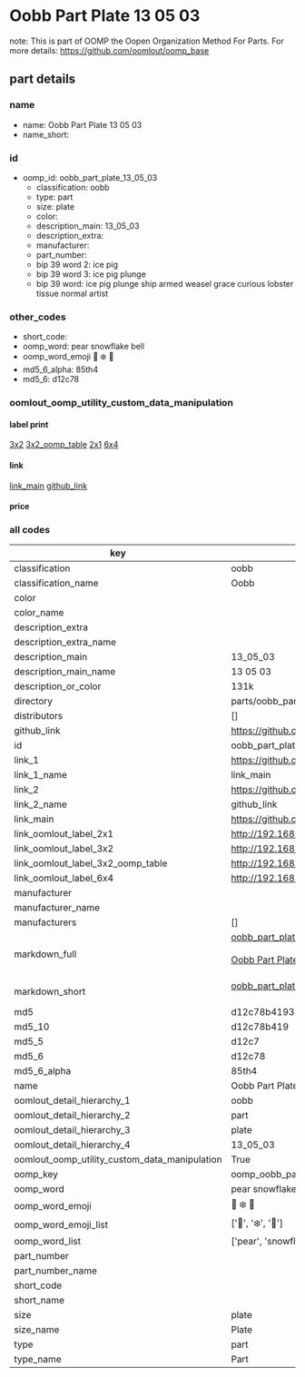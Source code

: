 # Oobb Part Plate 13 05 03  

note: This is part of OOMP the Oopen Organization Method For Parts. For more details: https://github.com/oomlout/oomp_base

##  part details





### name
* name: Oobb Part Plate 13 05 03
* name_short: 
### id
* oomp_id: oobb_part_plate_13_05_03
  * classification: oobb
  * type: part
  * size: plate
  * color: 
  * description_main: 13_05_03
  * description_extra: 
  * manufacturer: 
  * part_number: 
  * bip 39 word 2: ice pig
  * bip 39 word 3: ice pig plunge
  * bip 39 word: ice pig plunge ship armed weasel grace curious lobster tissue normal artist

### other_codes
* short_code: 
* oomp_word: pear snowflake bell
* oomp_word_emoji :pear: :snowflake: :bell:
* md5_6_alpha: 85th4
* md5_6: d12c78






### oomlout_oomp_utility_custom_data_manipulation
#### label print
[3x2](http://192.168.1.245:1112/?label=oomp%2085th4)
[3x2_oomp_table](http://192.168.1.107:1112/?label=oomp%2085th4)
[2x1](http://192.168.1.242:1112/?label=oomp%2085th4)
[6x4](http://192.168.1.55:1112/?label=oomp%2085th4)    

#### link

[link_main](https://github.com/oomlout/oomlout_oomp_current_version_messy/tree/main/parts/oobb_part_plate_13_05_03) [github_link](https://github.com/oomlout/oomlout_oomp_part_src/tree/main/parts/oobb_part_plate_13_05_03)                             

#### price







### all codes 
| key | value |  
| --- | --- |  
| classification | oobb |  
| classification_name | Oobb |  
| color |  |  
| color_name |  |  
| description_extra |  |  
| description_extra_name |  |  
| description_main | 13_05_03 |  
| description_main_name | 13 05 03 |  
| description_or_color | 131k |  
| directory | parts/oobb_part_plate_13_05_03 |  
| distributors | [] |  
| github_link | https://github.com/oomlout/oomlout_oomp_part_src/tree/main/parts/oobb_part_plate_13_05_03 |  
| id | oobb_part_plate_13_05_03 |  
| link_1 | https://github.com/oomlout/oomlout_oomp_current_version_messy/tree/main/parts/oobb_part_plate_13_05_03 |  
| link_1_name | link_main |  
| link_2 | https://github.com/oomlout/oomlout_oomp_part_src/tree/main/parts/oobb_part_plate_13_05_03 |  
| link_2_name | github_link |  
| link_main | https://github.com/oomlout/oomlout_oomp_current_version_messy/tree/main/parts/oobb_part_plate_13_05_03 |  
| link_oomlout_label_2x1 | http://192.168.1.242:1112/?label=oomp%2085th4 |  
| link_oomlout_label_3x2 | http://192.168.1.245:1112/?label=oomp%2085th4 |  
| link_oomlout_label_3x2_oomp_table | http://192.168.1.107:1112/?label=oomp%2085th4 |  
| link_oomlout_label_6x4 | http://192.168.1.55:1112/?label=oomp%2085th4 |  
| manufacturer |  |  
| manufacturer_name |  |  
| manufacturers | [] |  
| markdown_full | [oobb_part_plate_13_05_03](https://github.com/oomlout/oomlout_oomp_current_version_messy/tree/main/parts/oobb_part_plate_13_05_03)<br>[](https://github.com/oomlout/oomlout_oomp_current_version_messy/tree/main/parts/oobb_part_plate_13_05_03)<br>[Oobb Part Plate 13 05 03](https://github.com/oomlout/oomlout_oomp_current_version_messy/tree/main/parts/oobb_part_plate_13_05_03)<br><br> |  
| markdown_short | [oobb_part_plate_13_05_03](https://github.com/oomlout/oomlout_oomp_current_version_messy/tree/main/parts/oobb_part_plate_13_05_03)<br><br> |  
| md5 | d12c78b41935ecafe205ec614de92381 |  
| md5_10 | d12c78b419 |  
| md5_5 | d12c7 |  
| md5_6 | d12c78 |  
| md5_6_alpha | 85th4 |  
| name | Oobb Part Plate 13 05 03 |  
| oomlout_detail_hierarchy_1 | oobb |  
| oomlout_detail_hierarchy_2 | part |  
| oomlout_detail_hierarchy_3 | plate |  
| oomlout_detail_hierarchy_4 | 13_05_03 |  
| oomlout_oomp_utility_custom_data_manipulation | True |  
| oomp_key | oomp_oobb_part_plate_13_05_03 |  
| oomp_word | pear snowflake bell |  
| oomp_word_emoji | :pear: :snowflake: :bell: |  
| oomp_word_emoji_list | [':pear:', ':snowflake:', ':bell:'] |  
| oomp_word_list | ['pear', 'snowflake', 'bell'] |  
| part_number |  |  
| part_number_name |  |  
| short_code |  |  
| short_name |  |  
| size | plate |  
| size_name | Plate |  
| type | part |  
| type_name | Part |  
